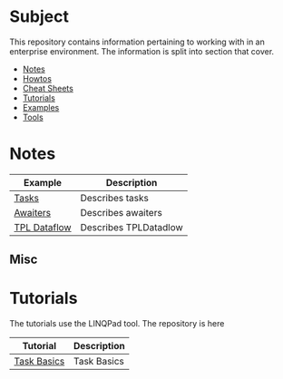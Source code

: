 # Subject

This repository contains information pertaining to working with <Subject> in an enterprise environment. The information is split into section that cover.

* [Notes](./docs/notes/README.MD)
* [Howtos](./docs/howtos/README.MD)
* [Cheat Sheets](./docs/cheatsheets/README.MD)
* [Tutorials](./docs/tutorials/README.MD)
* [Examples](./docs/examples/README.MD)
* [Tools](./docs/tools/README.MD)


# Notes
| Example                       | Description                 |
| ---------------------------------------| ----------------------------|
|[Tasks](./docs/notes/threading/tasks.MD) |Describes tasks|
|[Awaiters](./docs/notes/threading/awaiters.md) |Describes awaiters|
|[TPL Dataflow](./docs/notes/tpldataflow/tpldataflow.md) |Describes TPLDatadlow|


## Misc

# Tutorials
The tutorials use the LINQPad tool. The repository is here 

| Tutorial                       | Description                 |
| ---------------------------------------| ----------------------------|
|[Task Basics](./) |Task Basics|
